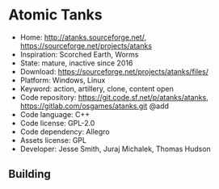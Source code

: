 # Atomic Tanks

- Home: http://atanks.sourceforge.net/, https://sourceforge.net/projects/atanks
- Inspiration: Scorched Earth, Worms
- State: mature, inactive since 2016
- Download: https://sourceforge.net/projects/atanks/files/
- Platform: Windows, Linux
- Keyword: action, artillery, clone, content open
- Code repository: https://git.code.sf.net/p/atanks/atanks, https://gitlab.com/osgames/atanks.git @add
- Code language: C++
- Code license: GPL-2.0
- Code dependency: Allegro
- Assets license: GPL
- Developer: Jesse Smith, Juraj Michalek, Thomas Hudson

## Building


